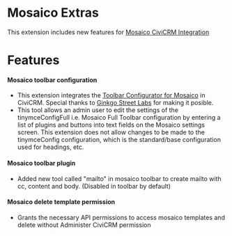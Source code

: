 # Mosaico Extras

This extension includes new features for [Mosaico CiviCRM Integration](https://civicrm.org/extensions/email-template-builder)

# Features

#### Mosaico toolbar configuration

- This extension integrates the [Toolbar Configurator for Mosaico](https://github.com/ginkgostreet/com.ginkgostreet.mosaicotoolbarconfig) in CiviCRM. Special thanks to [Ginkgo Street Labs](https://github.com/ginkgostreet) for making it posible.
- This tool allows an admin user to edit the settings of the tinymceConfigFull i.e. Mosaico Full Toolbar configuration by entering a list of plugins and buttons into text fields on the Mosaico settings screen. This extension does not allow changes to be made to the tinymceConfig configuration, which is the standard/base configuration used for headings, etc.

#### Mosaico toolbar plugin

- Added new tool called "mailto" in mosaico toolbar to create mailto with cc, content and body. (Disabled in toolbar by default)

#### Mosaico delete template permission

- Grants the necessary API permissions to access mosaico templates and delete without Administer CiviCRM permission
